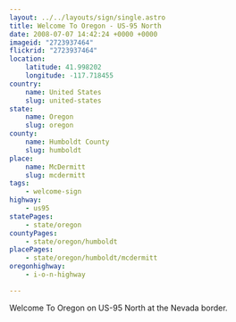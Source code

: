 ```yaml
---
layout: ../../layouts/sign/single.astro
title: Welcome To Oregon - US-95 North
date: 2008-07-07 14:42:24 +0000 +0000
imageid: "2723937464"
flickrid: "2723937464"
location:
    latitude: 41.998202
    longitude: -117.718455
country:
    name: United States
    slug: united-states
state:
    name: Oregon
    slug: oregon
county:
    name: Humboldt County
    slug: humboldt
place:
    name: McDermitt
    slug: mcdermitt
tags:
    - welcome-sign
highway:
    - us95
statePages:
    - state/oregon
countyPages:
    - state/oregon/humboldt
placePages:
    - state/oregon/humboldt/mcdermitt
oregonhighway:
    - i-o-n-highway

---
```

Welcome To Oregon on US-95 North at the Nevada border.